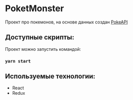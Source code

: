 # PoketMonster

Проект про покемонов, на основе данных создан [PokeAPI](https://pokeapi.co/)
## Доступные скрипты:

Проект можно запустить командой:

### `yarn start`

## Используемые технологии:

- React
- Redux
